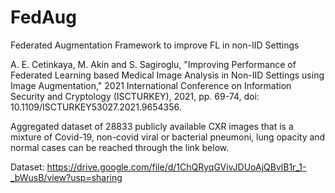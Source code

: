 # FedAug
Federated Augmentation Framework to improve FL in non-IID Settings

A. E. Cetinkaya, M. Akin and S. Sagiroglu, "Improving Performance of Federated Learning based Medical Image Analysis in Non-IID Settings using Image Augmentation," 2021 International Conference on Information Security and Cryptology (ISCTURKEY), 2021, pp. 69-74, doi: 10.1109/ISCTURKEY53027.2021.9654356.

Aggregated dataset of 28833 publicly available CXR images that is a mixture of Covid-19, non-covid viral or bacterial pneumoni, lung opacity and normal cases can be reached through the link below. 

Dataset: https://drive.google.com/file/d/1ChQRyqGVivJDUoAjQBvlB1r_1-_bWusB/view?usp=sharing
